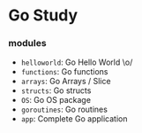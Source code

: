 # Go Study

### modules

- `helloworld`: Go Hello World \o/
- `functions`: Go functions
- `arrays`: Go Arrays / Slice
- `structs`: Go structs
- `OS`: Go OS package
- `goroutines`: Go routines
- `app`: Complete Go application 